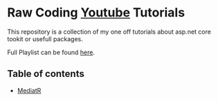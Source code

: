 # Raw Coding [Youtube](https://www.youtube.com/channel/raw_coding) Tutorials 
This repository is a collection of my one off tutorials about asp.net core tookit or usefull packages.

Full Playlist can be found [here](https://www.youtube.com/playlist?list=PLOeFnOV9YBa6x8xcHqi80QvR5crFojLcF).

## Table of contents
- [MediatR](https://youtu.be/xKKVW94F2bc)
